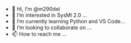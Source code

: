 - 👋 Hi, I’m @m290del
- 👀 I’m interested in SysMl 2.0 ...
- 🌱 I’m currently learning Python and VS Code...
- 💞️ I’m looking to collaborate on ...
- 📫 How to reach me ...

<!---
m290del/m290del is a ✨ special ✨ repository because its `README.md` (this file) appears on your GitHub profile.
You can click the Preview link to take a look at your changes.
--->
